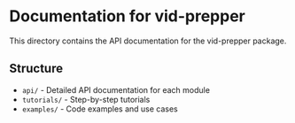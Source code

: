 # Documentation for vid-prepper

This directory contains the API documentation for the vid-prepper package.

## Structure

- `api/` - Detailed API documentation for each module
- `tutorials/` - Step-by-step tutorials
- `examples/` - Code examples and use cases
